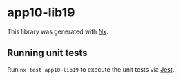 # app10-lib19

This library was generated with [Nx](https://nx.dev).

## Running unit tests

Run `nx test app10-lib19` to execute the unit tests via [Jest](https://jestjs.io).
